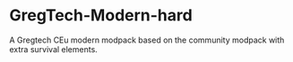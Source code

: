 # GregTech-Modern-hard
A Gregtech CEu modern modpack based on the community modpack with extra survival elements.
